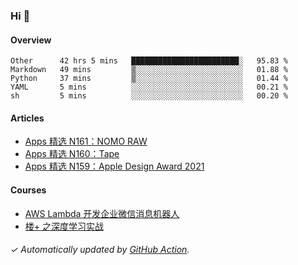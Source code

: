 ### Hi 👋

#### Overview

<!--START_SECTION:waka-->
```text
Other      42 hrs 5 mins   ████████████████████████░   95.83 % 
Markdown   49 mins         ▒░░░░░░░░░░░░░░░░░░░░░░░░   01.88 % 
Python     37 mins         ▒░░░░░░░░░░░░░░░░░░░░░░░░   01.44 % 
YAML       5 mins          ░░░░░░░░░░░░░░░░░░░░░░░░░   00.21 % 
sh         5 mins          ░░░░░░░░░░░░░░░░░░░░░░░░░   00.20 % 
```
<!--END_SECTION:waka-->

#### Articles

<!-- BLOG:START -->
- [Apps 精选 N161：NOMO RAW](https://huhuhang.com/post/product-hunt/product-hunt-n161)
- [Apps 精选 N160：Tape](https://huhuhang.com/post/product-hunt/product-hunt-n160)
- [Apps 精选 N159：Apple Design Award 2021](https://huhuhang.com/post/product-hunt/product-hunt-n159)
<!-- BLOG:END -->

#### Courses

<!-- SYL:START -->
- [AWS Lambda 开发企业微信消息机器人](https://lanqiao.cn/courses/2868)
- [楼+ 之深度学习实战](https://lanqiao.cn/courses/2617)
<!-- SYL:END -->

###### ✓ Automatically updated by [GitHub Action](https://github.com/huhuhang/huhuhang/actions).
